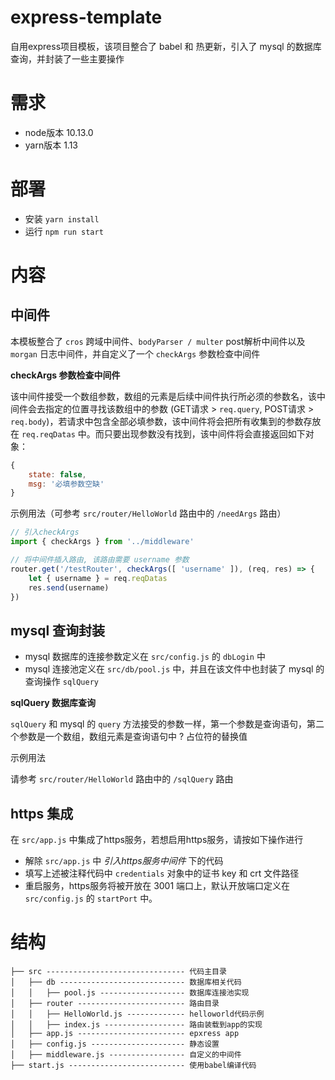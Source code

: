 # express-template

自用express项目模板，该项目整合了 babel 和 热更新，引入了 mysql 的数据库查询，并封装了一些主要操作

# 需求

- node版本 10.13.0
- yarn版本 1.13

# 部署

- 安装 `yarn install`
- 运行 `npm run start`

# 内容

## 中间件

本模板整合了 `cros` 跨域中间件、`bodyParser / multer` post解析中间件以及 `morgan` 日志中间件，并自定义了一个 `checkArgs` 参数检查中间件

**checkArgs 参数检查中间件**

该中间件接受一个数组参数，数组的元素是后续中间件执行所必须的参数名，该中间件会去指定的位置寻找该数组中的参数 (GET请求 > `req.query`, POST请求 > `req.body`)，若请求中包含全部必填参数，该中间件将会把所有收集到的参数存放在 `req.reqDatas` 中。而只要出现参数没有找到，该中间件将会直接返回如下对象：

```js
{
    state: false,
    msg: '必填参数空缺'
}
```

示例用法（可参考 `src/router/HelloWorld` 路由中的 `/needArgs` 路由）

```js
// 引入checkArgs
import { checkArgs } from '../middleware'

// 将中间件插入路由, 该路由需要 username 参数
router.get('/testRouter', checkArgs([ 'username' ]), (req, res) => {
    let { username } = req.reqDatas
    res.send(username)
})
```

## mysql 查询封装

- mysql 数据库的连接参数定义在 `src/config.js` 的 `dbLogin` 中
- mysql 连接池定义在 `src/db/pool.js` 中，并且在该文件中也封装了 mysql 的查询操作 `sqlQuery`

**sqlQuery 数据库查询**

`sqlQuery` 和 mysql 的 `query` 方法接受的参数一样，第一个参数是查询语句，第二个参数是一个数组，数组元素是查询语句中 ? 占位符的替换值

示例用法

请参考 `src/router/HelloWorld` 路由中的 `/sqlQuery` 路由

## https 集成

在 `src/app.js` 中集成了https服务，若想启用https服务，请按如下操作进行

- 解除 `src/app.js` 中 *引入https服务中间件* 下的代码
- 填写上述被注释代码中 `credentials` 对象中的证书 key 和 crt 文件路径
- 重启服务，https服务将被开放在 3001 端口上，默认开放端口定义在 `src/config.js` 的 `startPort` 中。

# 结构

```
├── src ------------------------------- 代码主目录
│   ├── db ---------------------------- 数据库相关代码
│   │   ├── pool.js ------------------- 数据库连接池实现
│   ├── router ------------------------ 路由目录
│   │   ├── HelloWorld.js ------------- helloworld代码示例
│   │   ├── index.js ------------------ 路由装载到app的实现
│   ├── app.js ------------------------ epxress app
│   ├── config.js --------------------- 静态设置
│   ├── middleware.js ----------------- 自定义的中间件
├── start.js -------------------------- 使用babel编译代码
```